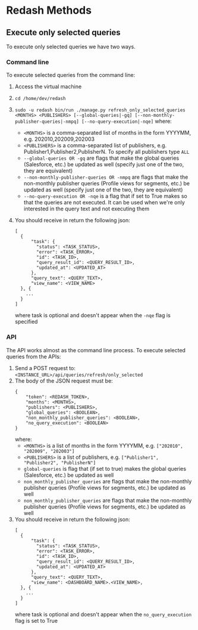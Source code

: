 # Redash Methods

## Execute only selected queries

To execute only selected queries we have two ways.

### Command line

To execute selected queries from the command line:

1. Access the virtual machine
2. ```cd /home/dev/redash```
3. ```sudo -u redash bin/run ./manage.py refresh_only_selected_queries <MONTHS> <PUBLISHERS> [--global-queries|-gq] [--non-monthly-publisher-queries|-nmpq] [--no-query-execution|-nqe]``` where:
    * ```<MONTHS>``` is a comma-separated list of months in the form YYYYMM, e.g. 202010,202009,202003
    * ```<PUBLISHERS>``` is a comma-separated list of publishers, e.g. Publisher1,Publisher2,PublisherN. To specify all publishers type ```ALL```
    * ```--global-queries OR -gq``` are flags that make the global queries (Salesforce, etc.) be updated as well (specify just one of the two, they are equivalent)
    * ```--non-monthly-publisher-queries OR -nmpq``` are flags that make the non-monthly publisher queries (Profile views for segments, etc.) be updated as well (specify just one of the two, they are equivalent)
    * ```--no-query-execution OR -nqe``` is a flag that if set to True makes so that the queries are not executed. It can be used when we're only interested in the query text and not executing them
4. You should receive in return the following json:

    ```
    [
      {
          "task": {
            "status": <TASK_STATUS>,
            "error": <TASK_ERROR>,
            "id": <TASK_ID>,
            "query_result_id": <QUERY_RESULT_ID>,
            "updated_at": <UPDATED_AT>
          },
          "query_text": <QUERY_TEXT>,
          "view_name": <VIEW_NAME>
      }, {
        ...
      }
    ]
    ```
    where task is optional and doesn't appear when the ```-nqe``` flag is specified

### API

The API works almost as the command line process. To execute selected queries from the APIs:

1. Send a POST request to: ```<INSTANCE_URL>/api/queries/refresh/only_selected```
2. The body of the JSON request must be:
    ```
    {
        "token": <REDASH_TOKEN>,
        "months": <MONTHS>,
        "publishers": <PUBLISHERS>,
        "global_queries": <BOOLEAN>,
        "non_monthly_publisher_queries": <BOOLEAN>,
        "no_query_execution": <BOOLEAN>
    }
    ```
    where:
    * ```<MONTHS>``` is a list of months in the form YYYYMM, e.g. ```["202010", "202009", "202003"]```
    * ```<PUBLISHERS>``` is a list of publishers, e.g. ```["Publisher1", "Publisher2", "PublisherN"]```
    * ```global-queries``` is flag that (if set to true) makes the global queries (Salesforce, etc.) be updated as well
    * ```non_monthly_publisher_queries``` are flags that make the non-monthly publisher queries (Profile views for segments, etc.) be updated as well
    * ```non_monthly_publisher_queries``` are flags that make the non-monthly publisher queries (Profile views for segments, etc.) be updated as well
3. You should receive in return the following json:
    ```
    [
      {
          "task": {
            "status": <TASK_STATUS>,
            "error": <TASK_ERROR>,
            "id": <TASK_ID>,
            "query_result_id": <QUERY_RESULT_ID>,
            "updated_at": <UPDATED_AT>
          },
          "query_text": <QUERY_TEXT>,
          "view_name": <DASHBOARD_NAME>.<VIEW_NAME>,
      }, {
        ...
      }
    ]
    ```
    where task is optional and doesn't appear when the ```no_query_execution``` flag is set to True
